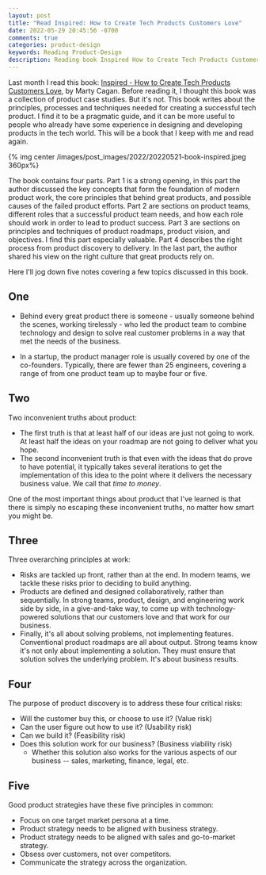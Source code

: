```yaml
---
layout: post
title: "Read Inspired: How to Create Tech Products Customers Love"
date: 2022-05-29 20:45:56 -0700
comments: true
categories: product-design
keywords: Reading Product-Design
description: Reading book Inspired How to Create Tech Products Customers Love by Marty Cagan
---
```

Last month I read this book: [Inspired - How to Create Tech Products Customers Love](https://www.svpg.com/books/inspired-how-to-create-tech-products-customers-love-2nd-edition/), by Marty Cagan. Before reading it, I thought this book was a collection of product case studies. But it's not. This book writes about the principles, processes and techniques needed for creating a successful tech product. I find it to be a pragmatic guide, and it can be more useful to people who already have some experience in designing and developing products in the tech world. This will be a book that I keep with me and read again.

{% img center /images/post_images/2022/20220521-book-inspired.jpeg 360px%}

The book contains four parts. Part 1 is a strong opening, in this part the author discussed the key concepts that form the foundation of modern product work, the core principles that behind great products, and possible causes of the failed product efforts. Part 2 are sections on product teams, different roles that a successful product team needs, and how each role should work in order to lead to product success. Part 3 are sections on principles and techniques of product roadmaps, product vision, and objectives. I find this part especially valuable. Part 4 describes the right process from product discovery to delivery. In the last part, the author shared his view on the right culture that great products rely on. 

Here I'll jog down five notes covering a few topics discussed in this book.

## One

- Behind every great product there is someone - usually someone behind the scenes, working tirelessly - who led the product team to combine technology and design to solve real customer problems in a way that met the needs of the business.

- In a startup, the product manager role is usually covered by one of the co-founders. Typically, there are fewer than 25 engineers, covering a range of from one product team up to maybe four or five.

## Two

Two inconvenient truths about product:

- The first truth is that at least half of our ideas are just not going to work. At least half the ideas on your roadmap are not going to deliver what you hope.
- The second inconvenient truth is that even with the ideas that do prove to have potential, it typically takes several iterations to get the implementation of this idea to the point where it delivers the necessary business value. We call that _time to money_.

One of the most important things about product that I've learned is that there is simply no escaping these inconvenient truths, no matter how smart you might be.

## Three

Three overarching principles at work:

- Risks are tackled up front, rather than at the end. In modern teams, we tackle these risks prior to deciding to build anything.
- Products are defined and designed collaboratively, rather than sequentially. In strong teams, product, design, and engineering work side by side, in a give-and-take way, to come up with technology-powered solutions that our customers love and that work for our business.
- Finally, it's all about solving problems, not implementing features. Conventional product roadmaps are all about output. Strong teams know it's not only about implementing a solution. They must ensure that solution solves the underlying problem. It's about business results.

## Four

The purpose of product discovery is to address these four critical risks:

- Will the customer buy this, or choose to use it? (Value risk)
- Can the user figure out how to use it? (Usability risk)
- Can we build it? (Feasibility risk)
- Does this solution work for our business? (Business viability risk)
  - Whether this solution also works for the various aspects of our business -- sales, marketing, finance, legal, etc.

## Five
Good product strategies have these five principles in common:

- Focus on one target market persona at a time.
- Product strategy needs to be aligned with business strategy.
- Product strategy needs to be aligned with sales and go-to-market strategy.
- Obsess over customers, not over competitors.
- Communicate the strategy across the organization.
